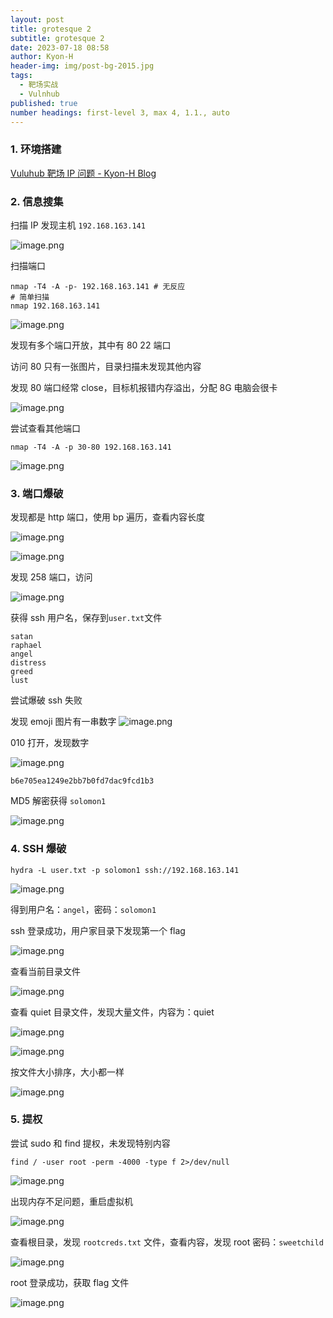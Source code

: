 ```yaml
---
layout: post
title: grotesque 2
subtitle: grotesque 2
date: 2023-07-18 08:58
author: Kyon-H
header-img: img/post-bg-2015.jpg
tags:
  - 靶场实战
  - Vulnhub
published: true
number headings: first-level 3, max 4, 1.1., auto
---
```


### 1. 环境搭建

[Vuluhub 靶场 IP 问题 - Kyon-H Blog](https://blog.kyon.xin/2025/07/01/Vuluhub%E9%9D%B6%E5%9C%BAIP%E9%97%AE%E9%A2%98/)

### 2. 信息搜集

扫描 IP 发现主机 `192.168.163.141`

![image.png](https://img.ghostliner.top/52s9AI.png)

扫描端口

```shell
nmap -T4 -A -p- 192.168.163.141 # 无反应
# 简单扫描
nmap 192.168.163.141
```

![image.png](https://img.ghostliner.top/RYKakd.png)

发现有多个端口开放，其中有 80 22 端口

访问 80 只有一张图片，目录扫描未发现其他内容

发现 80 端口经常 close，目标机报错内存溢出，分配 8G 电脑会很卡

![image.png](https://img.ghostliner.top/BpH0yc.png)

尝试查看其他端口

```shell
nmap -T4 -A -p 30-80 192.168.163.141
```

![image.png](https://img.ghostliner.top/rfhKut.png)

### 3. 端口爆破

发现都是 http 端口，使用 bp 遍历，查看内容长度

![image.png](https://img.ghostliner.top/C4oYAj.png)

![image.png](https://img.ghostliner.top/4aOJKZ.png)

发现 258 端口，访问

![image.png](https://img.ghostliner.top/bjftUP.png)

获得 ssh 用户名，保存到`user.txt`文件

```
satan
raphael
angel
distress
greed
lust
```

尝试爆破 ssh 失败

发现 emoji 图片有一串数字
![image.png](https://img.ghostliner.top/2T2XEL.png)

010 打开，发现数字

![image.png](https://img.ghostliner.top/cVE15p.png)

```
b6e705ea1249e2bb7b0fd7dac9fcd1b3
```

MD5 解密获得 `solomon1`

![image.png](https://img.ghostliner.top/Lgv5kI.png)

### 4. SSH 爆破

```shell
hydra -L user.txt -p solomon1 ssh://192.168.163.141
```

![image.png](https://img.ghostliner.top/jroLmj.png)

得到用户名：`angel`，密码：`solomon1`

ssh 登录成功，用户家目录下发现第一个 flag

![image.png](https://img.ghostliner.top/paFVmJ.png)

查看当前目录文件

![image.png](https://img.ghostliner.top/okxkpq.png)

查看 quiet 目录文件，发现大量文件，内容为：quiet

![image.png](https://img.ghostliner.top/Uudel6.png)

![image.png](https://img.ghostliner.top/UXTl60.png)

按文件大小排序，大小都一样

![image.png](https://img.ghostliner.top/tf17QX.png)

### 5. 提权

尝试 sudo 和 find 提权，未发现特别内容

```shell
find / -user root -perm -4000 -type f 2>/dev/null
```

![image.png](https://img.ghostliner.top/KBfxht.png)

出现内存不足问题，重启虚拟机

![image.png](https://img.ghostliner.top/rBzC4N.png)

查看根目录，发现 `rootcreds.txt` 文件，查看内容，发现 root 密码：`sweetchild`

![image.png](https://img.ghostliner.top/mDrLyD.png)

root 登录成功，获取 flag 文件

![image.png](https://img.ghostliner.top/1Ga6sr.png)
